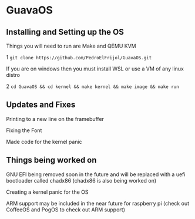 # GuavaOS

## Installing and Setting up the OS

  Things you will need to run are Make and QEMU KVM

  1 `git clone https://github.com/PedroElFrijol/GuavaOS.git`
  
  If you are on windows then you must install WSL or use a VM of any linux distro
  
  2 `cd GuavaOS && cd kernel && make kernel && make image && make run`
  
## Updates and Fixes

  Printing to a new line on the framebuffer
  
  Fixing the Font
  
  Made code for the kernel panic
  
## Things being worked on

  GNU EFI being removed soon in the future and will be replaced with a uefi bootloader called chadx86 (chadx86 is also being worked on)
  
  Creating a kernel panic for the OS
  
  ARM support may be included in the near future for raspberry pi (check out CoffeeOS and PogOS to check out ARM support)
